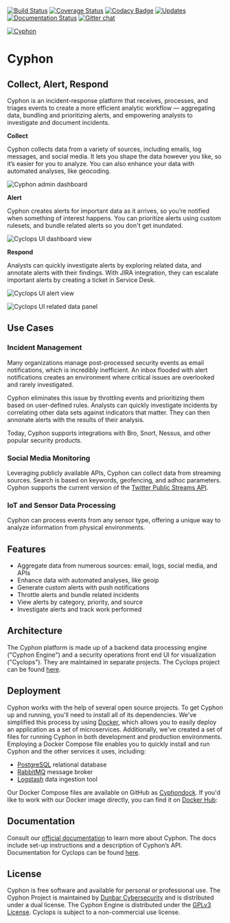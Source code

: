 [![Build Status](https://travis-ci.org/dunbarcyber/cyphon.svg?branch=master)](https://travis-ci.org/dunbarcyber/cyphon) [![Coverage Status](https://coveralls.io/repos/github/dunbarcyber/cyphon/badge.svg?maxAge=0)](https://coveralls.io/github/dunbarcyber/cyphon) [![Codacy Badge](https://api.codacy.com/project/badge/Grade/c77cf13e942d465389978df70278c2ad)](https://www.codacy.com/app/lhadjchikh/cyphon?utm_source=github.com&amp;utm_medium=referral&amp;utm_content=dunbarcyber/cyphon&amp;utm_campaign=Badge_Grade) [![Updates](https://pyup.io/repos/github/dunbarcyber/cyphon/shield.svg)](https://pyup.io/repos/github/dunbarcyber/cyphon/) [![Documentation Status](https://readthedocs.org/projects/cyphon/badge/?version=latest)](http://cyphon.readthedocs.io/en/latest/?badge=latest) [![Gitter chat](https://badges.gitter.im/gitterHQ/gitter.png)](https://gitter.im/cyphonproject/Lobby)

[![Cyphon](https://github.com/dunbarcyber/cyphon/blob/master/docs/source/_static/images/cyphon-logo.png)](https://cyphon.io)

# Cyphon

## Collect, Alert, Respond

Cyphon is an incident-response platform that receives, processes, and triages events to create a more efficient analytic workflow — aggregating data, bundling and prioritizing alerts, and empowering analysts to investigate and document incidents.

**Collect**

Cyphon collects data from a variety of sources, including emails, log messages, and social media. It lets you shape the data however you like, so it’s easier for you to analyze. You can also enhance your data with automated analyses, like geocoding.

![Cyphon admin dashboard](https://github.com/dunbarcyber/cyphon/blob/master/docs/source/_static/images/screenshots/cyphon-admin.png)

**Alert**

Cyphon creates alerts for important data as it arrives, so you’re notified when something of interest happens. You can prioritize alerts using custom rulesets, and bundle related alerts so you don't get inundated.

![Cyclops UI dashboard view](https://github.com/dunbarcyber/cyphon/blob/master/docs/source/_static/images/screenshots/cyclops-dashboard.png)

**Respond**

Analysts can quickly investigate alerts by exploring related data, and annotate alerts with their findings. With JIRA integration, they can escalate important alerts by creating a ticket in Service Desk.

![Cyclops UI alert view](https://github.com/dunbarcyber/cyphon/blob/master/docs/source/_static/images/screenshots/cyclops-alerts.png)

![Cyclops UI related data panel](https://github.com/dunbarcyber/cyphon/blob/master/docs/source/_static/images/screenshots/related-data.png)

## Use Cases

### Incident Management

Many organizations manage post-processed security events as email notifications, which is incredibly inefficient. An inbox flooded with alert notifications creates an environment where critical issues are overlooked and rarely investigated.

Cyphon eliminates this issue by throttling events and prioritizing them based on user-defined rules. Analysts can quickly investigate incidents by correlating other data sets against indicators that matter. They can then annonate alerts with the results of their analysis. 

Today, Cyphon supports integrations with Bro, Snort, Nessus, and other popular security products.

### Social Media Monitoring

Leveraging publicly available APIs, Cyphon can collect data from streaming sources. Search is based on keywords, geofencing, and adhoc parameters. Cyphon supports the current version of the [Twitter Public Streams API](https://dev.twitter.com/streaming/public).

### IoT and Sensor Data Processing

Cyphon can process events from any sensor type, offering a unique way to analyze information from physical environments.  


## Features

* Aggregate data from numerous sources: email, logs, social media, and APIs
* Enhance data with automated analyses, like geoip
* Generate custom alerts with push notifications
* Throttle alerts and bundle related incidents
* View alerts by category, priority, and source
* Investigate alerts and track work performed


## Architecture

The Cyphon platform is made up of a backend data processing engine ("Cyphon Engine") and a security operations front end UI for visualization ("Cyclops"). They are maintained in separate projects. The Cyclops project can be found [here](https://github.com/dunbarcyber/cyclops).


## Deployment

Cyphon works with the help of several open source projects. To get Cyphon up and running, you'll need to install all of its dependencies. We've simplified this process by using [Docker](https://www.docker.com/), which allows you to easily deploy an application as a set of microservices. Additionally, we've created a set of files for running Cyphon in both development and production environments. Employing a Docker Compose file enables you to quickly install and run Cyphon and the other services it uses, including:

* [PostgreSQL](https://www.postgresql.org/) relational database
* [RabbitMQ](https://www.rabbitmq.com/) message broker
* [Logstash](https://www.elastic.co/products/logstash/) data ingestion tool

Our Docker Compose files are available on GitHub as [Cyphondock](https://github.com/dunbarcyber/cyphondock). If you'd like to work with our Docker image directly, you can find it on [Docker Hub](https://hub.docker.com/r/dunbar/cyphon/):


## Documentation

Consult our [official documentation](http://cyphon.readthedocs.io/en/latest/index.html) to learn more about Cyphon. The docs include set-up instructions and a description of Cyphon’s API. Documentation for Cyclops can be found [here](http://cyphon-ui.readthedocs.io/en/latest/index.html).


## License

Cyphon is free software and available for personal or professional use. The Cyphon Project is maintained by [Dunbar Cybersecurity](http://dunbararmored.com/security-solutions/cybersecurity) and is distributed under a dual license. The Cyphon Engine is distributed under the [GPLv3 License](https://www.gnu.org/licenses/gpl-3.0.en.html). Cyclops is subject to a non-commercial use license.
